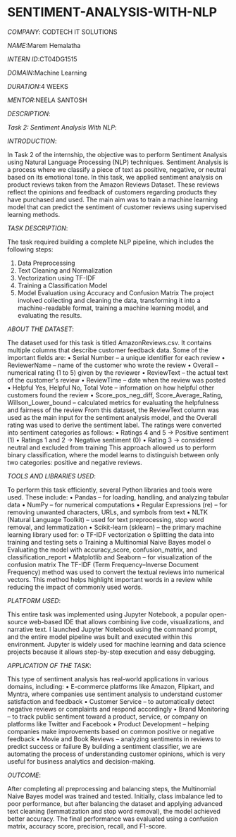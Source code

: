 # SENTIMENT-ANALYSIS-WITH-NLP

*COMPANY*: CODTECH IT SOLUTIONS

*NAME*:Marem Hemalatha

*INTERN ID*:CT04DG1515

*DOMAIN*:Machine Learning

*DURATION*:4 WEEKS

*MENTOR*:NEELA SANTOSH

*DESCRIPTION*:

*Task 2: Sentiment Analysis With NLP*:

*INTRODUCTION*:

In Task 2 of the internship, the objective was to perform Sentiment Analysis using Natural Language Processing (NLP) techniques. Sentiment Analysis is a process where we classify a piece of text as positive, negative, or neutral based on its emotional tone. In this task, we applied sentiment analysis on product reviews taken from the Amazon Reviews Dataset. These reviews reflect the opinions and feedback of customers regarding products they have purchased and used. The main aim was to train a machine learning model that can predict the sentiment of customer reviews using supervised learning methods.

*TASK DESCRIPTION*:

The task required building a complete NLP pipeline, which includes the following steps:
1.	Data Preprocessing
2.	Text Cleaning and Normalization
3.	Vectorization using TF-IDF
4.	Training a Classification Model
5.	Model Evaluation using Accuracy and Confusion Matrix
The project involved collecting and cleaning the data, transforming it into a machine-readable format, training a machine learning model, and evaluating the results.

*ABOUT THE DATASET*:

The dataset used for this task is titled AmazonReviews.csv. It contains multiple columns that describe customer feedback data. Some of the important fields are:
•	Serial Number – a unique identifier for each review
•	ReviewerName – name of the customer who wrote the review
•	Overall – numerical rating (1 to 5) given by the reviewer
•	ReviewText – the actual text of the customer's review
•	ReviewTime – date when the review was posted
•	Helpful Yes, Helpful No, Total Vote – information on how helpful other customers found the review
•	Score_pos_neg_diff, Score_Average_Rating, Willson_Lower_bound – calculated metrics for evaluating the helpfulness and fairness of the review
From this dataset, the ReviewText column was used as the main input for the sentiment analysis model, and the Overall rating was used to derive the sentiment label. The ratings were converted into sentiment categories as follows:
•	Ratings 4 and 5 → Positive sentiment (1)
•	Ratings 1 and 2 → Negative sentiment (0)
•	Rating 3 → considered neutral and excluded from training
This approach allowed us to perform binary classification, where the model learns to distinguish between only two categories: positive and negative reviews.

*TOOLS AND LIBRARIES USED*:

To perform this task efficiently, several Python libraries and tools were used. These include:
•	Pandas – for loading, handling, and analyzing tabular data
•	NumPy – for numerical computations
•	Regular Expressions (re) – for removing unwanted characters, URLs, and symbols from text
•	NLTK (Natural Language Toolkit) – used for text preprocessing, stop word removal, and lemmatization
•	Scikit-learn (sklearn) – the primary machine learning library used for:
o	TF-IDF vectorization
o	Splitting the data into training and testing sets
o	Training a Multinomial Naive Bayes model
o	Evaluating the model with accuracy_score, confusion_matrix, and classification_report
•	Matplotlib and Seaborn – for visualization of the confusion matrix
The TF-IDF (Term Frequency–Inverse Document Frequency) method was used to convert the textual reviews into numerical vectors. This method helps highlight important words in a review while reducing the impact of commonly used words.

*PLATFORM USED*:

This entire task was implemented using Jupyter Notebook, a popular open-source web-based IDE that allows combining live code, visualizations, and narrative text. I launched Jupyter Notebook using the command prompt, and the entire model pipeline was built and executed within this environment. Jupyter is widely used for machine learning and data science projects because it allows step-by-step execution and easy debugging.

*APPLICATION OF THE TASK*:

This type of sentiment analysis has real-world applications in various domains, including:
•	E-commerce platforms like Amazon, Flipkart, and Myntra, where companies use sentiment analysis to understand customer satisfaction and feedback
•	Customer Service – to automatically detect negative reviews or complaints and respond accordingly
•	Brand Monitoring – to track public sentiment toward a product, service, or company on platforms like Twitter and Facebook
•	Product Development – helping companies make improvements based on common positive or negative feedback
•	Movie and Book Reviews – analyzing sentiments in reviews to predict success or failure
By building a sentiment classifier, we are automating the process of understanding customer opinions, which is very useful for business analytics and decision-making.

*OUTCOME*:

After completing all preprocessing and balancing steps, the Multinomial Naive Bayes model was trained and tested. Initially, class imbalance led to poor performance, but after balancing the dataset and applying advanced text cleaning (lemmatization and stop word removal), the model achieved better accuracy. The final performance was evaluated using a confusion matrix, accuracy score, precision, recall, and F1-score.


